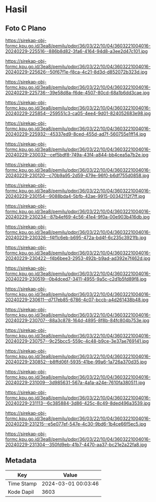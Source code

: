 # Hasil

## Foto C Plano

https://sirekap-obj-formc.kpu.go.id/3ea8/pemilu/pdpr/36/03/22/10/04/3603221004016-20240229-225516--886b8d82-3fa6-4164-94d8-a3ee2d47c101.jpg

https://sirekap-obj-formc.kpu.go.id/3ea8/pemilu/pdpr/36/03/22/10/04/3603221004016-20240229-225626--50f67f1e-f8ca-4c21-8d3d-d852072b323d.jpg

https://sirekap-obj-formc.kpu.go.id/3ea8/pemilu/pdpr/36/03/22/10/04/3603221004016-20240229-225736--39e58d8a-f6de-4507-80cd-68a1b6dd3cae.jpg

https://sirekap-obj-formc.kpu.go.id/3ea8/pemilu/pdpr/36/03/22/10/04/3603221004016-20240229-225854--259551c3-ca05-4ee4-9d01-824052683e98.jpg

https://sirekap-obj-formc.kpu.go.id/3ea8/pemilu/pdpr/36/03/22/10/04/3603221004016-20240229-225932--45337ed9-8ced-455d-ad7f-560755e1ff14.jpg

https://sirekap-obj-formc.kpu.go.id/3ea8/pemilu/pdpr/36/03/22/10/04/3603221004016-20240229-230032--cef5bdf8-749a-43f4-a844-bb4cea5a7b2e.jpg

https://sirekap-obj-formc.kpu.go.id/3ea8/pemilu/pdpr/36/03/22/10/04/3603221004016-20240229-230120--c70b9a95-2d59-479e-96f0-b6df755d0858.jpg

https://sirekap-obj-formc.kpu.go.id/3ea8/pemilu/pdpr/36/03/22/10/04/3603221004016-20240229-230154--9088bda4-5bfb-42ae-9915-00342112f7ff.jpg

https://sirekap-obj-formc.kpu.go.id/3ea8/pemilu/pdpr/36/03/22/10/04/3603221004016-20240229-230234--87b4ef69-4c56-41e4-9f0a-00e903b416db.jpg

https://sirekap-obj-formc.kpu.go.id/3ea8/pemilu/pdpr/36/03/22/10/04/3603221004016-20240229-230326--f4f1c6eb-b695-472a-bd4f-6c235c3921fb.jpg

https://sirekap-obj-formc.kpu.go.id/3ea8/pemilu/pdpr/36/03/22/10/04/3603221004016-20240229-230422--f4b6bee3-2953-492b-b9ad-ad392e7f462d.jpg

https://sirekap-obj-formc.kpu.go.id/3ea8/pemilu/pdpr/36/03/22/10/04/3603221004016-20240229-230519--0b4dced7-3411-4955-9a5c-c2d1b5fd89f8.jpg

https://sirekap-obj-formc.kpu.go.id/3ea8/pemilu/pdpr/36/03/22/10/04/3603221004016-20240229-230611--d717eb85-6786-4c07-bccb-a4d261438b48.jpg

https://sirekap-obj-formc.kpu.go.id/3ea8/pemilu/pdpr/36/03/22/10/04/3603221004016-20240229-230707--88a3c878-164d-4895-8f8b-84fc804b753e.jpg

https://sirekap-obj-formc.kpu.go.id/3ea8/pemilu/pdpr/36/03/22/10/04/3603221004016-20240229-230757--9c25bcc5-559c-4c48-b9ce-3e37ae769141.jpg

https://sirekap-obj-formc.kpu.go.id/3ea8/pemilu/pdpr/36/03/22/10/04/3603221004016-20240229-230852--b8ffd06f-5935-41be-99a6-1a726a370d35.jpg

https://sirekap-obj-formc.kpu.go.id/3ea8/pemilu/pdpr/36/03/22/10/04/3603221004016-20240229-231009--3d985631-567a-4a1a-a24e-7610fa380511.jpg

https://sirekap-obj-formc.kpu.go.id/3ea8/pemilu/pdpr/36/03/22/10/04/3603221004016-20240229-231113--6c385884-3d86-425c-8c49-8ded496a3539.jpg

https://sirekap-obj-formc.kpu.go.id/3ea8/pemilu/pdpr/36/03/22/10/04/3603221004016-20240229-231215--e5e077ef-547e-4c30-9bd6-1b4ce66f5ec5.jpg

https://sirekap-obj-formc.kpu.go.id/3ea8/pemilu/pdpr/36/03/22/10/04/3603221004016-20240229-231304--350fd9eb-41b7-4470-aa37-bc21e2a22fa8.jpg


## Metadata

| Key        | Value               |
| ---------- | ------------------- |
| Time Stamp | 2024-03-01 00:03:46 |
| Kode Dapil | 3603                |



